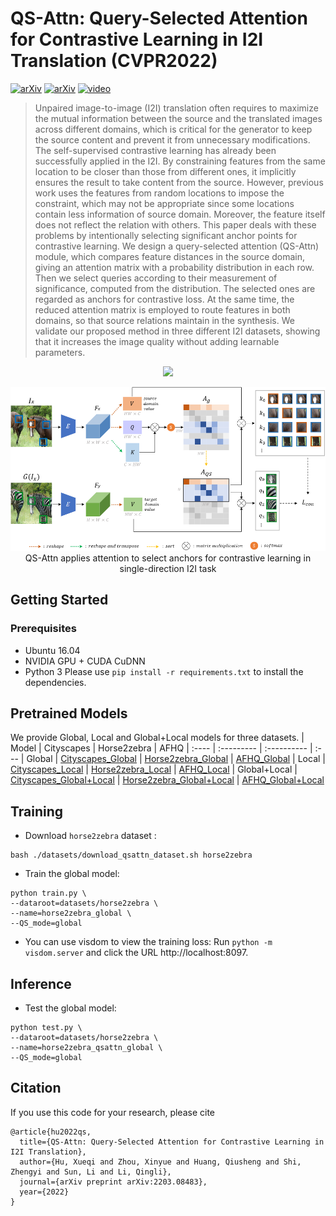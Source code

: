 # QS-Attn: Query-Selected Attention for Contrastive Learning in I2I Translation (CVPR2022)
 [![arXiv](https://img.shields.io/badge/paper-cvpr2022-green)](https://openaccess.thecvf.com/content/CVPR2022/html/Hu_QS-Attn_Query-Selected_Attention_for_Contrastive_Learning_in_I2I_Translation_CVPR_2022_paper.html) [![arXiv](https://img.shields.io/badge/arXiv-2203.08483-red)](https://arxiv.org/abs/2203.08483) [![video](https://img.shields.io/badge/video-blue)](https://youtu.be/t0WZidpw27I)
>Unpaired image-to-image (I2I) translation often requires to maximize the mutual information between the source and the translated images across different domains, which is critical for the generator to keep the source content and prevent it from unnecessary modifications. The self-supervised contrastive learning has already been successfully applied in the I2I. By constraining features from the same location to be closer than those from different ones, it implicitly ensures the result to take content from the source. However, previous work uses the features from random locations to impose the constraint, which may not be appropriate since some locations contain less information of source domain. Moreover, the feature itself does not reflect the relation with others. This paper deals with these problems by intentionally selecting significant anchor points for contrastive learning. We design a query-selected attention (QS-Attn) module, which compares feature distances in the source domain, giving an attention matrix with a probability distribution in each row. Then we select queries according to their measurement of significance, computed from the distribution. The selected ones are regarded as anchors for contrastive loss. At the same time, the reduced attention matrix is employed to route features in both domains, so that source relations maintain in the synthesis. We validate our proposed method in three different I2I datasets, showing that it increases the image quality without adding learnable parameters.

<p align="center">
<img src="./teaser.png" width="800px"/>
<br></p>

<p align="center">
<img src="./arch.png" width="800px"/>
<br>
QS-Attn applies attention to select anchors for contrastive learning in single-direction I2I task
</p>

## Getting Started
### Prerequisites
- Ubuntu 16.04
- NVIDIA GPU + CUDA CuDNN
- Python 3
Please use `pip install -r requirements.txt` to install the dependencies.

## Pretrained Models
We provide Global, Local and Global+Local models for three datasets.
| Model | Cityscapes | Horse2zebra | AFHQ
| :---- | :--------- | :---------- | :---
| Global | [Cityscapes_Global](https://drive.google.com/file/d/1GTevGHIXn0NW2mAzb_3tq5NjkJGVamt5/view?usp=sharing) | [Horse2zebra_Global](https://drive.google.com/file/d/1Nhp34UpFJlQA-FH4J8eqwvp7a_boJNKb/view?usp=sharing) | [AFHQ_Global](https://drive.google.com/file/d/1OHmoTc_rxkMzkstN2caVmAxDkw4F2QVN/view?usp=sharing)
| Local | [Cityscapes_Local](https://drive.google.com/file/d/1uI2G7SXlF5YAo7z9olFFKINtYToTiwbu/view?usp=sharing) | [Horse2zebra_Local](https://drive.google.com/file/d/1TrmGhj5eElSU0doc5ehEAje_G7PC1HCh/view?usp=sharing) | [AFHQ_Local](https://drive.google.com/file/d/13wCMffJibqzKhqOqbpSQ5gdr0WeDdBf9/view?usp=sharing)
| Global+Local | [Cityscapes_Global+Local](https://drive.google.com/file/d/1Cccobqbn67J1rDN5AuFyyIIKasA5bA-y/view?usp=sharing) | [Horse2zebra_Global+Local](https://drive.google.com/file/d/1SP3kf7LNYmpaZZJ7o6N5uPQT-ZjhHIsm/view?usp=sharing) | [AFHQ_Global+Local](https://drive.google.com/file/d/1xvDpD9dbjrZIzT8FjTd8q0dWdhSzNjZx/view?usp=sharing)

## Training
- Download `horse2zebra` dataset :
```
bash ./datasets/download_qsattn_dataset.sh horse2zebra
```
- Train the global model:
```
python train.py \
--dataroot=datasets/horse2zebra \
--name=horse2zebra_global \
--QS_mode=global
```
- You can use visdom to view the training loss:
Run `python -m visdom.server` and click the URL http://localhost:8097.

## Inference
- Test the global model:
```
python test.py \
--dataroot=datasets/horse2zebra \
--name=horse2zebra_qsattn_global \
--QS_mode=global
```

## Citation
If you use this code for your research, please cite
```
@article{hu2022qs,
  title={QS-Attn: Query-Selected Attention for Contrastive Learning in I2I Translation},
  author={Hu, Xueqi and Zhou, Xinyue and Huang, Qiusheng and Shi, Zhengyi and Sun, Li and Li, Qingli},
  journal={arXiv preprint arXiv:2203.08483},
  year={2022}
}
```

